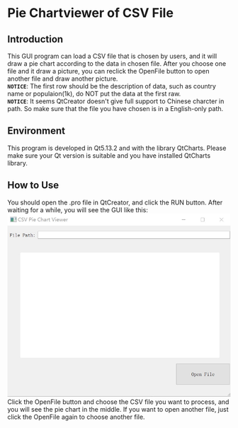 # Pie Chartviewer of CSV File

## Introduction

This GUI program can load a CSV file that is chosen by users, and it will draw a pie chart according to the data in chosen file. After you choose one file and it draw a picture, you can reclick the OpenFile button to open another file and draw another picture.  
**`NOTICE`**: The first row should be the description of data, such as country name or populaion(1k), do NOT put the data at the first raw.  
**`NOTICE`**: It seems QtCreator doesn't give full support to Chinese charcter in path. So make sure that the file you have chosen is in a English-only path.

## Environment

This program is developed in Qt5.13.2 and with the library QtCharts. Please make sure your Qt version is suitable and you have installed QtCharts library.

## How to Use

You should open the .pro file in QtCreator, and click the RUN button. After waiting for a while, you will see the GUI like this:
![](mainwindow.jpg)
Click the OpenFile button and choose the CSV file you want to process, and you will see the pie chart in the middle. If you want to open another file, just click the OpenFile again to choose another file.
